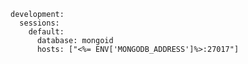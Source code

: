 <!-- usedin: [ _includes/_inlines/Deployment/Rails/padrino-stacks] - layout:code post: padrino-stacks_mongoid -->

```
development:
  sessions:
    default:
      database: mongoid
      hosts: ["<%= ENV['MONGODB_ADDRESS']%>:27017"]
```
